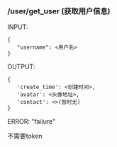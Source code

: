 ### /user/get_user (获取用户信息)

INPUT:

    {
       "username": <用户名>
    }

OUTPUT: 

    {
       'create_time': <创建时间>,
       'avatar': <头像地址>, 
       'contact': <>(暂时无)
    }

ERROR: "failure"

不需要token